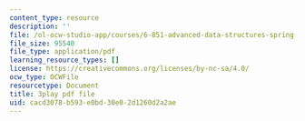 ```yaml
---
content_type: resource
description: ''
file: /ol-ocw-studio-app/courses/6-851-advanced-data-structures-spring-2012/cacd3078b593e0bd30e02d1260d2a2ae_NinWEPPrkDQ.pdf
file_size: 95540
file_type: application/pdf
learning_resource_types: []
license: https://creativecommons.org/licenses/by-nc-sa/4.0/
ocw_type: OCWFile
resourcetype: Document
title: 3play pdf file
uid: cacd3078-b593-e0bd-30e0-2d1260d2a2ae
---
```


